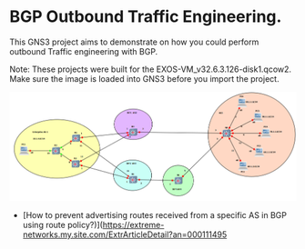# BGP Outbound Traffic Engineering.

This GNS3 project aims to demonstrate on how you could perform outbound Traffic engineering with BGP.

Note: These projects were built for the EXOS-VM_v32.6.3.126-disk1.qcow2.  Make sure the image is loaded into GNS3 before you import the project.

<img src="bgp_outbound_te.png">

* [How to prevent advertising routes received from a specific AS in BGP using route policy?)](https://extreme-networks.my.site.com/ExtrArticleDetail?an=000111495
